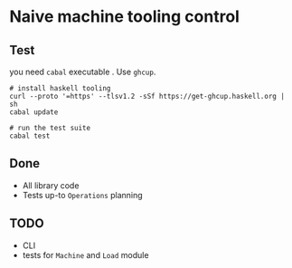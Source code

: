# Naive machine tooling control

## Test

you need `cabal` executable . Use `ghcup`.


``` shell
# install haskell tooling
curl --proto '=https' --tlsv1.2 -sSf https://get-ghcup.haskell.org | sh
cabal update

# run the test suite
cabal test
```

## Done
- All library code
- Tests up-to `Operations` planning

## TODO
- CLI
- tests for `Machine` and `Load` module